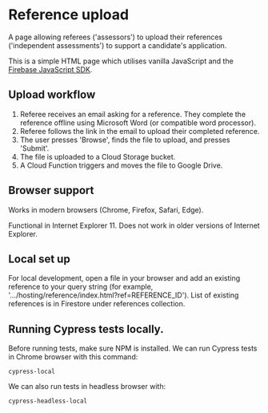 # Reference upload

A page allowing referees ('assessors') to upload their references ('independent assessments') to support a candidate's 
application.

This is a simple HTML page which utilises vanilla JavaScript and the 
[Firebase JavaScript SDK](https://firebase.google.com/docs/web/setup).

## Upload workflow

1. Referee receives an email asking for a reference. They complete the reference offline using Microsoft Word (or 
compatible word processor).
2. Referee follows the link in the email to upload their completed reference.
3. The user presses 'Browse', finds the file to upload, and presses 'Submit'.
4. The file is uploaded to a Cloud Storage bucket.
5. A Cloud Function triggers and moves the file to Google Drive.

## Browser support

Works in modern browsers (Chrome, Firefox, Safari, Edge).

Functional in Internet Explorer 11. Does not work in older versions of Internet Explorer.


## Local set up

For local development, open a file in your browser and add an existing reference to your query string (for example, '.../hosting/reference/index.html?ref=REFERENCE_ID'). 
List of existing references is in Firestore under references collection.


## Running Cypress tests locally.

Before running tests, make sure NPM is installed.
We can run Cypress tests in Chrome browser with this command:

```
cypress-local
```

We can also run tests in headless browser with:
```
cypress-headless-local
```


